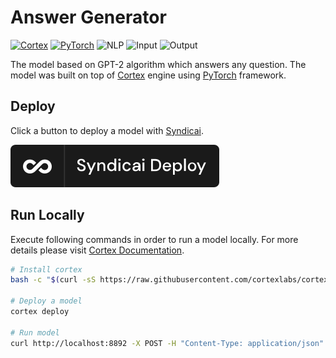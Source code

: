 # Answer Generator
[![Cortex](https://img.shields.io/badge/Engine-Cortex-F7B955)](https://www.cortex.dev/)
[![PyTorch](https://img.shields.io/badge/Framework-PyTorch-79FFE1)](https://pytorch.org)
![NLP](https://img.shields.io/badge/Type-NLP-79FFE1)
![Input](https://img.shields.io/badge/Input-JSON%20(string)-79FFE1)
![Output](https://img.shields.io/badge/Output-JSON%20(string)-79FFE1)

The model based on GPT-2 algorithm which answers any question. The model was built on top of [Cortex](https://www.cortex.dev/) engine using [PyTorch](https://pytorch.org) framework.


## Deploy 
Click a button to deploy a model with [Syndicai](https://syndicai.co).

[![Syndicai-Deploy](https://raw.githubusercontent.com/syndicai/brand/main/button/deploy.svg)](https://app.syndicai.co/newModel?repository=https://github.com/syndicai/models/pytorch/answer_generator)




## Run Locally
Execute following commands in order to run a model locally. For more details please visit [Cortex Documentation](https://docs.cortex.dev/install).
```bash
# Install cortex
bash -c "$(curl -sS https://raw.githubusercontent.com/cortexlabs/cortex/0.19/get-cli.sh)"

# Deploy a model
cortex deploy

# Run model
curl http://localhost:8892 -X POST -H "Content-Type: application/json" -d @sample_data/sample_input.json
```

